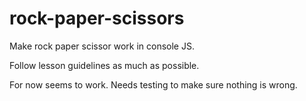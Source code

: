 # rock-paper-scissors

Make rock paper scissor work in console JS.

Follow lesson guidelines as much as possible.

For now seems to work. Needs testing to make sure nothing is wrong.
